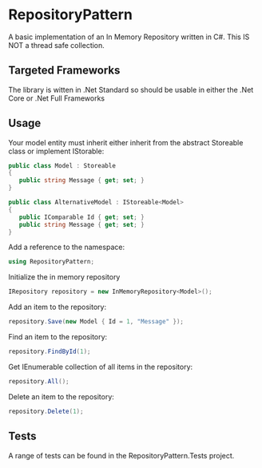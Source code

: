 # RepositoryPattern
A basic implementation of an In Memory Repository written in C#. This IS NOT a thread safe collection.

## Targeted Frameworks
The library is witten in .Net Standard so should be usable in either the .Net Core or .Net Full Frameworks

## Usage

Your model entity must inherit either inherit from the abstract Storeable class or implement IStorable<T>:

```csharp
public class Model : Storeable
{
   public string Message { get; set; }
}

public class AlternativeModel : IStoreable<Model>
{
   public IComparable Id { get; set; }
   public string Message { get; set; }
}
```


Add a reference to the namespace:

```csharp
using RepositoryPattern;
```

Initialize the in memory repository

```csharp
IRepository repository = new InMemoryRepository<Model>();
```


Add an item to the repository:

```csharp
repository.Save(new Model { Id = 1, "Message" });
```


Find an item to the repository:

```csharp
repository.FindById(1);
```

Get IEnumerable collection of all items in the repository:

```csharp
repository.All();
```

Delete an item to the repository:

```csharp
repository.Delete(1);
```


## Tests
A range of tests can be found in the RepositoryPattern.Tests project.
